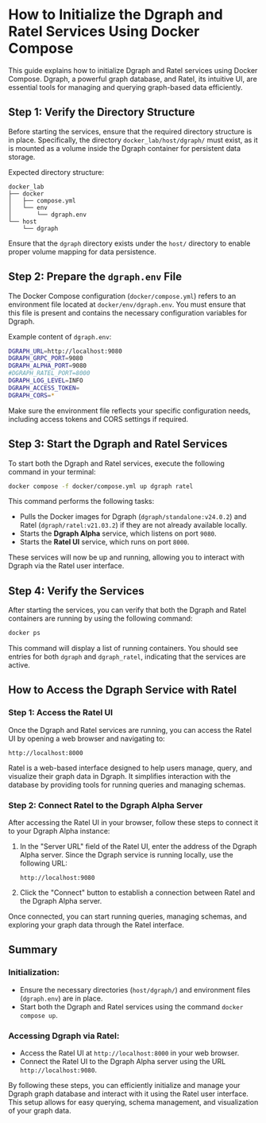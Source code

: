 # How to Initialize the Dgraph and Ratel Services Using Docker Compose

This guide explains how to initialize Dgraph and Ratel services using Docker Compose. Dgraph, a powerful graph database, and Ratel, its intuitive UI, are essential tools for managing and querying graph-based data efficiently.

## Step 1: Verify the Directory Structure

Before starting the services, ensure that the required directory structure is in place. Specifically, the directory `docker_lab/host/dgraph/` must exist, as it is mounted as a volume inside the Dgraph container for persistent data storage.

Expected directory structure:

```
docker_lab
├── docker
│   ├── compose.yml
│   └── env
│       └── dgraph.env
└── host
    └── dgraph
```

Ensure that the `dgraph` directory exists under the `host/` directory to enable proper volume mapping for data persistence.

## Step 2: Prepare the `dgraph.env` File

The Docker Compose configuration (`docker/compose.yml`) refers to an environment file located at `docker/env/dgraph.env`. You must ensure that this file is present and contains the necessary configuration variables for Dgraph.

Example content of `dgraph.env`:

```bash
DGRAPH_URL=http://localhost:9080
DGRAPH_GRPC_PORT=9080
DGRAPH_ALPHA_PORT=9080
#DGRAPH_RATEL_PORT=8000
DGRAPH_LOG_LEVEL=INFO
DGRAPH_ACCESS_TOKEN=
DGRAPH_CORS=*
```

Make sure the environment file reflects your specific configuration needs, including access tokens and CORS settings if required.

## Step 3: Start the Dgraph and Ratel Services

To start both the Dgraph and Ratel services, execute the following command in your terminal:

```bash
docker compose -f docker/compose.yml up dgraph ratel
```

This command performs the following tasks:
- Pulls the Docker images for Dgraph (`dgraph/standalone:v24.0.2`) and Ratel (`dgraph/ratel:v21.03.2`) if they are not already available locally.
- Starts the **Dgraph Alpha** service, which listens on port `9080`.
- Starts the **Ratel UI** service, which runs on port `8000`.

These services will now be up and running, allowing you to interact with Dgraph via the Ratel user interface.

## Step 4: Verify the Services

After starting the services, you can verify that both the Dgraph and Ratel containers are running by using the following command:

```bash
docker ps
```

This command will display a list of running containers. You should see entries for both `dgraph` and `dgraph_ratel`, indicating that the services are active.

## How to Access the Dgraph Service with Ratel

### Step 1: Access the Ratel UI

Once the Dgraph and Ratel services are running, you can access the Ratel UI by opening a web browser and navigating to:

```
http://localhost:8000
```

Ratel is a web-based interface designed to help users manage, query, and visualize their graph data in Dgraph. It simplifies interaction with the database by providing tools for running queries and managing schemas.

### Step 2: Connect Ratel to the Dgraph Alpha Server

After accessing the Ratel UI in your browser, follow these steps to connect it to your Dgraph Alpha instance:

1. In the "Server URL" field of the Ratel UI, enter the address of the Dgraph Alpha server. Since the Dgraph service is running locally, use the following URL:

   ```
   http://localhost:9080
   ```

2. Click the "Connect" button to establish a connection between Ratel and the Dgraph Alpha server.

Once connected, you can start running queries, managing schemas, and exploring your graph data through the Ratel interface.

## Summary

### Initialization:
- Ensure the necessary directories (`host/dgraph/`) and environment files (`dgraph.env`) are in place.
- Start both the Dgraph and Ratel services using the command `docker compose up`.

### Accessing Dgraph via Ratel:
- Access the Ratel UI at `http://localhost:8000` in your web browser.
- Connect the Ratel UI to the Dgraph Alpha server using the URL `http://localhost:9080`.

By following these steps, you can efficiently initialize and manage your Dgraph graph database and interact with it using the Ratel user interface. This setup allows for easy querying, schema management, and visualization of your graph data.

